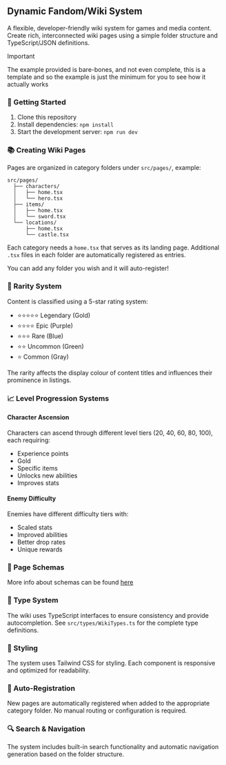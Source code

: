 ## Dynamic Fandom/Wiki System

A flexible, developer-friendly wiki system for games and media content. Create rich, interconnected wiki pages using a simple folder structure and TypeScript/JSON definitions.

> [!IMPORTANT]
> The example provided is bare-bones, and not even complete, this is a template and so the example is just the minimum for you to see how it actually works

### 📁 Getting Started

1. Clone this repository
2. Install dependencies: `npm install`
3. Start the development server: `npm run dev`

### 📚 Creating Wiki Pages

Pages are organized in category folders under `src/pages/`, example:

```
src/pages/
  ├── characters/
  │   ├── home.tsx
  │   └── hero.tsx
  ├── items/
  │   ├── home.tsx
  │   └── sword.tsx
  └── locations/
      ├── home.tsx
      └── castle.tsx
```

Each category needs a `home.tsx` that serves as its landing page. Additional `.tsx` files in each folder are automatically registered as entries.

You can add any folder you wish and it will auto-register!

### 🌟 Rarity System

Content is classified using a 5-star rating system:

- ⭐⭐⭐⭐⭐ Legendary (Gold)
- ⭐⭐⭐⭐ Epic (Purple)
- ⭐⭐⭐ Rare (Blue)
- ⭐⭐ Uncommon (Green)
- ⭐ Common (Gray)

The rarity affects the display colour of content titles and influences their prominence in listings.

### 📈 Level Progression Systems

#### Character Ascension
Characters can ascend through different level tiers (20, 40, 60, 80, 100), each requiring:
- Experience points
- Gold
- Specific items
- Unlocks new abilities
- Improves stats

#### Enemy Difficulty
Enemies have different difficulty tiers with:
- Scaled stats
- Improved abilities
- Better drop rates
- Unique rewards

### 📄 Page Schemas

More info about schemas can be found [here](src\pages\SCHEMA_GUIDE.md)

### 🔧 Type System

The wiki uses TypeScript interfaces to ensure consistency and provide autocompletion. See `src/types/WikiTypes.ts` for the complete type definitions.

### 🎨 Styling

The system uses Tailwind CSS for styling. Each component is responsive and optimized for readability.

### 🔄 Auto-Registration

New pages are automatically registered when added to the appropriate category folder. No manual routing or configuration is required.

### 🔍 Search & Navigation

The system includes built-in search functionality and automatic navigation generation based on the folder structure.

